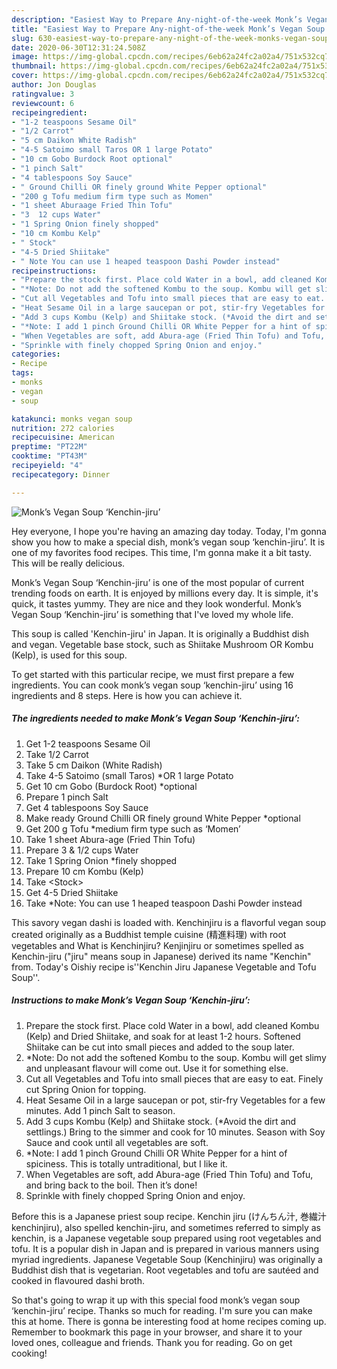 ```yaml
---
description: "Easiest Way to Prepare Any-night-of-the-week Monk’s Vegan Soup ‘Kenchin-jiru’"
title: "Easiest Way to Prepare Any-night-of-the-week Monk’s Vegan Soup ‘Kenchin-jiru’"
slug: 630-easiest-way-to-prepare-any-night-of-the-week-monks-vegan-soup-kenchin-jiru
date: 2020-06-30T12:31:24.508Z
image: https://img-global.cpcdn.com/recipes/6eb62a24fc2a02a4/751x532cq70/monks-vegan-soup-kenchin-jiru-recipe-main-photo.jpg
thumbnail: https://img-global.cpcdn.com/recipes/6eb62a24fc2a02a4/751x532cq70/monks-vegan-soup-kenchin-jiru-recipe-main-photo.jpg
cover: https://img-global.cpcdn.com/recipes/6eb62a24fc2a02a4/751x532cq70/monks-vegan-soup-kenchin-jiru-recipe-main-photo.jpg
author: Jon Douglas
ratingvalue: 3
reviewcount: 6
recipeingredient:
- "1-2 teaspoons Sesame Oil"
- "1/2 Carrot"
- "5 cm Daikon White Radish"
- "4-5 Satoimo small Taros OR 1 large Potato"
- "10 cm Gobo Burdock Root optional"
- "1 pinch Salt"
- "4 tablespoons Soy Sauce"
- " Ground Chilli OR finely ground White Pepper optional"
- "200 g Tofu medium firm type such as Momen"
- "1 sheet Aburaage Fried Thin Tofu"
- "3  12 cups Water"
- "1 Spring Onion finely shopped"
- "10 cm Kombu Kelp"
- " Stock"
- "4-5 Dried Shiitake"
- " Note You can use 1 heaped teaspoon Dashi Powder instead"
recipeinstructions:
- "Prepare the stock first. Place cold Water in a bowl, add cleaned Kombu (Kelp) and Dried Shiitake, and soak for at least 1-2 hours. Softened Shiitake can be cut into small pieces and added to the soup later."
- "*Note: Do not add the softened Kombu to the soup. Kombu will get slimy and unpleasant flavour will come out. Use it for something else."
- "Cut all Vegetables and Tofu into small pieces that are easy to eat. Finely cut Spring Onion for topping."
- "Heat Sesame Oil in a large saucepan or pot, stir-fry Vegetables for a few minutes. Add 1 pinch Salt to season."
- "Add 3 cups Kombu (Kelp) and Shiitake stock. (*Avoid the dirt and settlings.) Bring to the simmer and cook for 10 minutes. Season with Soy Sauce and cook until all vegetables are soft."
- "*Note: I add 1 pinch Ground Chilli OR White Pepper for a hint of spiciness. This is totally untraditional, but I like it."
- "When Vegetables are soft, add Abura-age (Fried Thin Tofu) and Tofu, and bring back to the boil. Then it’s done!"
- "Sprinkle with finely chopped Spring Onion and enjoy."
categories:
- Recipe
tags:
- monks
- vegan
- soup

katakunci: monks vegan soup 
nutrition: 272 calories
recipecuisine: American
preptime: "PT22M"
cooktime: "PT43M"
recipeyield: "4"
recipecategory: Dinner

---
```



![Monk’s Vegan Soup ‘Kenchin-jiru’](https://img-global.cpcdn.com/recipes/6eb62a24fc2a02a4/751x532cq70/monks-vegan-soup-kenchin-jiru-recipe-main-photo.jpg)

Hey everyone, I hope you're having an amazing day today. Today, I'm gonna show you how to make a special dish, monk’s vegan soup ‘kenchin-jiru’. It is one of my favorites food recipes. This time, I'm gonna make it a bit tasty. This will be really delicious.

Monk’s Vegan Soup ‘Kenchin-jiru’ is one of the most popular of current trending foods on earth. It is enjoyed by millions every day. It is simple, it's quick, it tastes yummy. They are nice and they look wonderful. Monk’s Vegan Soup ‘Kenchin-jiru’ is something that I've loved my whole life.

This soup is called &#39;Kenchin-jiru&#39; in Japan. It is originally a Buddhist dish and vegan. Vegetable base stock, such as Shiitake Mushroom OR Kombu (Kelp), is used for this soup.


To get started with this particular recipe, we must first prepare a few ingredients. You can cook monk’s vegan soup ‘kenchin-jiru’ using 16 ingredients and 8 steps. Here is how you can achieve it.

<!--inarticleads1-->

##### The ingredients needed to make Monk’s Vegan Soup ‘Kenchin-jiru’:

1. Get 1-2 teaspoons Sesame Oil
1. Take 1/2 Carrot
1. Take 5 cm Daikon (White Radish)
1. Take 4-5 Satoimo (small Taros) *OR 1 large Potato
1. Get 10 cm Gobo (Burdock Root) *optional
1. Prepare 1 pinch Salt
1. Get 4 tablespoons Soy Sauce
1. Make ready  Ground Chilli OR finely ground White Pepper *optional
1. Get 200 g Tofu *medium firm type such as ‘Momen’
1. Take 1 sheet Abura-age (Fried Thin Tofu)
1. Prepare 3 &amp; 1/2 cups Water
1. Take 1 Spring Onion *finely shopped
1. Prepare 10 cm Kombu (Kelp)
1. Take  &lt;Stock&gt;
1. Get 4-5 Dried Shiitake
1. Take  *Note: You can use 1 heaped teaspoon Dashi Powder instead


This savory vegan dashi is loaded with. Kenchinjiru is a flavorful vegan soup created originally as a Buddhist temple cuisine (精進料理) with root vegetables and What is Kenchinjiru? Kenjinjiru or sometimes spelled as Kenchin-jiru (&#34;jiru&#34; means soup in Japanese) derived its name &#34;Kenchin&#34; from. Today&#39;s Oishiy recipe is&#39;&#39;Kenchin Jiru Japanese Vegetable and Tofu Soup&#39;&#39;. 

<!--inarticleads2-->

##### Instructions to make Monk’s Vegan Soup ‘Kenchin-jiru’:

1. Prepare the stock first. Place cold Water in a bowl, add cleaned Kombu (Kelp) and Dried Shiitake, and soak for at least 1-2 hours. Softened Shiitake can be cut into small pieces and added to the soup later.
1. *Note: Do not add the softened Kombu to the soup. Kombu will get slimy and unpleasant flavour will come out. Use it for something else.
1. Cut all Vegetables and Tofu into small pieces that are easy to eat. Finely cut Spring Onion for topping.
1. Heat Sesame Oil in a large saucepan or pot, stir-fry Vegetables for a few minutes. Add 1 pinch Salt to season.
1. Add 3 cups Kombu (Kelp) and Shiitake stock. (*Avoid the dirt and settlings.) Bring to the simmer and cook for 10 minutes. Season with Soy Sauce and cook until all vegetables are soft.
1. *Note: I add 1 pinch Ground Chilli OR White Pepper for a hint of spiciness. This is totally untraditional, but I like it.
1. When Vegetables are soft, add Abura-age (Fried Thin Tofu) and Tofu, and bring back to the boil. Then it’s done!
1. Sprinkle with finely chopped Spring Onion and enjoy.


Before this is a Japanese priest soup recipe. Kenchin jiru (けんちん汁, 巻繊汁 kenchinjiru), also spelled kenchin-jiru, and sometimes referred to simply as kenchin, is a Japanese vegetable soup prepared using root vegetables and tofu. It is a popular dish in Japan and is prepared in various manners using myriad ingredients. Japanese Vegetable Soup (Kenchinjiru) was originally a Buddhist dish that is vegetarian. Root vegetables and tofu are sautéed and cooked in flavoured dashi broth. 

So that's going to wrap it up with this special food monk’s vegan soup ‘kenchin-jiru’ recipe. Thanks so much for reading. I'm sure you can make this at home. There is gonna be interesting food at home recipes coming up. Remember to bookmark this page in your browser, and share it to your loved ones, colleague and friends. Thank you for reading. Go on get cooking!
